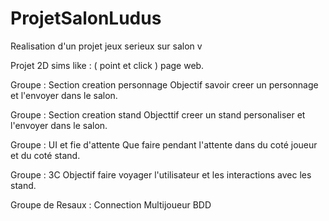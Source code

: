 # ProjetSalonLudus
Realisation d'un projet jeux serieux sur salon v



Projet 2D sims like : ( point et click ) page web.

Groupe : Section creation personnage
Objectif savoir creer un personnage et l'envoyer dans le salon.

Groupe : Section creation stand
Objecttif creer un stand personaliser et l'envoyer dans le salon.


Groupe : UI et fie d'attente
Que faire pendant l'attente dans du coté joueur et du coté stand.

Groupe : 3C
Objectif faire voyager l'utilisateur et les interactions avec les stand.



Groupe de Resaux :
Connection 
Multijoueur 
BDD

